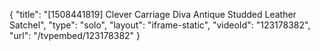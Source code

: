{
    "title": "[1508441819] Clever Carriage Diva Antique Studded Leather Satchel",
    "type": "solo",
    "layout": "iframe-static",
    "videoId": "123178382",
    "url": "\/tvpembed\/123178382"
}